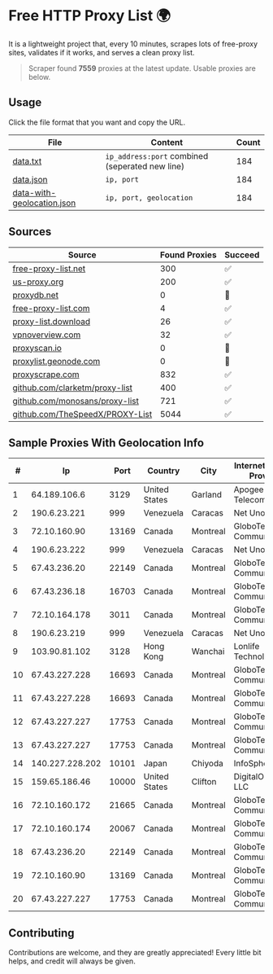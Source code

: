 
# Free HTTP Proxy List 🌍

It is a lightweight project that, every 10 minutes, scrapes lots of free-proxy sites, validates if it works, and serves a clean proxy list.


> Scraper found **7559** proxies at the latest update. Usable proxies are below.

## Usage

Click the file format that you want and copy the URL.


|File|Content|Count|
|----|-------|-----|
|[data.txt](https://raw.githubusercontent.com/themiralay/Proxy-List-World/master/data.txt)|`ip_address:port` combined (seperated new line)|184|
|[data.json](https://raw.githubusercontent.com/themiralay/Proxy-List-World/master/data.json)|`ip, port`|184|
|[data-with-geolocation.json](https://raw.githubusercontent.com/themiralay/Proxy-List-World/master/data-with-geolocation.json)|`ip, port, geolocation`|184|

## Sources

|Source|Found Proxies|Succeed|
|------|-------------|-------|
|[free-proxy-list.net](https://free-proxy-list.net)|300|✅|
|[us-proxy.org](https://www.us-proxy.org)|200|✅|
|[proxydb.net](http://proxydb.net)|0|🚫|
|[free-proxy-list.com](https://free-proxy-list.com/?page=&port=&type%5B%5D=http&type%5B%5D=https&up_time=0&search=Search)|4|✅|
|[proxy-list.download](https://www.proxy-list.download/HTTP)|26|✅|
|[vpnoverview.com](https://vpnoverview.com/privacy/anonymous-browsing/free-proxy-servers)|32|✅|
|[proxyscan.io](https://www.proxyscan.io)|0|🚫|
|[proxylist.geonode.com](https://proxylist.geonode.com/api/proxy-list?limit=300&page=1&sort_by=lastChecked&sort_type=desc&protocols=http,https)|0|🚫|
|[proxyscrape.com](https://api.proxyscrape.com/v2/?request=displayproxies&protocol=http&timeout=10000&country=all&ssl=all&anonymity=all)|832|✅|
|[github.com/clarketm/proxy-list](https://raw.githubusercontent.com/clarketm/proxy-list/master/proxy-list-raw.txt)|400|✅|
|[github.com/monosans/proxy-list](https://raw.githubusercontent.com/monosans/proxy-list/main/proxies/http.txt)|721|✅|
|[github.com/TheSpeedX/PROXY-List](https://raw.githubusercontent.com/TheSpeedX/PROXY-List/master/http.txt)|5044|✅|


## Sample Proxies With Geolocation Info

|#|Ip|Port|Country|City|Internet Service Provider|
|-|--|----|-------|----|-------------------------|
|1|64.189.106.6|3129|United States|Garland|Apogee Telecom Inc.|
|2|190.6.23.221|999|Venezuela|Caracas|Net Uno|
|3|72.10.160.90|13169|Canada|Montreal|GloboTech Communications|
|4|190.6.23.222|999|Venezuela|Caracas|Net Uno|
|5|67.43.236.20|22149|Canada|Montreal|GloboTech Communications|
|6|67.43.236.18|16703|Canada|Montreal|GloboTech Communications|
|7|72.10.164.178|3011|Canada|Montreal|GloboTech Communications|
|8|190.6.23.219|999|Venezuela|Caracas|Net Uno|
|9|103.90.81.102|3128|Hong Kong|Wanchai|Lonlife Technology Co.|
|10|67.43.227.228|16693|Canada|Montreal|GloboTech Communications|
|11|67.43.227.228|16693|Canada|Montreal|GloboTech Communications|
|12|67.43.227.227|17753|Canada|Montreal|GloboTech Communications|
|13|67.43.227.227|17753|Canada|Montreal|GloboTech Communications|
|14|140.227.228.202|10101|Japan|Chiyoda|InfoSphere|
|15|159.65.186.46|10000|United States|Clifton|DigitalOcean, LLC|
|16|72.10.160.172|21665|Canada|Montreal|GloboTech Communications|
|17|72.10.160.174|20067|Canada|Montreal|GloboTech Communications|
|18|67.43.236.20|22149|Canada|Montreal|GloboTech Communications|
|19|72.10.160.90|13169|Canada|Montreal|GloboTech Communications|
|20|67.43.227.227|17753|Canada|Montreal|GloboTech Communications|



## Contributing

Contributions are welcome, and they are greatly appreciated! Every
little bit helps, and credit will always be given.

